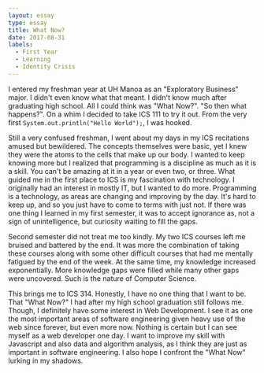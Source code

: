 ```yaml
---
layout: essay
type: essay
title: What Now?
date: 2017-08-31
labels:
  - First Year
  - Learning
  - Identity Crisis
---
```


I entered my freshman year at UH Manoa as an "Exploratory Business" major. I didn't even know what that meant. I didn't know much after graduating high school. All I could think was "What Now?". "So then what happens?". On a whim I decided to take ICS 111 to try it out. From the very first ```System.out.println("Hello World");```, I was hooked.

Still a very confused freshman, I went about my days in my ICS recitations amused but bewildered. The concepts themselves were basic, yet I knew they were the atoms to the cells that make up our body. I wanted to keep knowing more but I realized that programming is a discipline as much as it is a skill. You can't be amazing at it in a year or even two, or three. What guided me in the first place to ICS is my fascination with technology. I originally had an interest in mostly IT, but I wanted to do more. Programming is a technology, as areas are changing and improving by the day. It's hard to keep up, and so you just have to come to terms with just not. If there was one thing I learned in my first semester, it was to accept ignorance as, not a sign of unintelligence, but curiosity waiting to fill the gaps.

Second semester did not treat me too kindly. My two ICS courses left me bruised and battered by the end. It was more the combination of taking these courses along with some other difficult courses that had me mentally fatigued by the end of the week. At the same time, my knowledge increased exponentially. More knowledge gaps were filled while many other gaps were uncovered. Such is the nature of Computer Science. 

This brings me to ICS 314. Honestly, I have no one thing that I want to be. That "What Now?" I had after my high school graduation still follows me. Though, I definitely have some interest in Web Development. I see it as one the most important areas of software engineering given heavy use of the web since forever, but even more now. Nothing is certain but I can see myself as a web developer one day. I want to improve my skill with Javascript and also data and algorithm analysis, as I think they are just as important in software engineering. I also hope I confront the "What Now" lurking in my shadows.  
